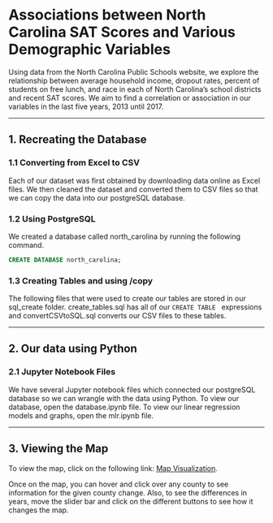 # Associations between North Carolina SAT Scores and Various Demographic Variables

Using data from the North Carolina Public Schools website, we explore the relationship between average household income, dropout rates, percent of students on free lunch, and race in each of North Carolina’s school districts and recent SAT scores. We aim to find a correlation or association in our variables in the last five years, 2013 until 2017. 

***

## 1. Recreating the Database

### 1.1 Converting from Excel to CSV

Each of our dataset was first obtained by downloading data online as Excel files. We then cleaned the dataset and converted them to CSV files so that we can copy the data into our postgreSQL database.

### 1.2 Using PostgreSQL

We created a database called north_carolina by running the following command. 

```sql
CREATE DATABASE north_carolina;
```

### 1.3 Creating Tables and using /copy

The following files that were used to create our tables are stored in our sql_create folder. create_tables.sql has all of our ```CREATE TABLE ``` expressions and convertCSVtoSQL.sql converts our CSV files to these tables.

***

## 2. Our data using Python 

### 2.1 Jupyter Notebook Files 

We have several Jupyter notebook files which connected our postgreSQL database so we can wrangle with the data
using Python. To view our database, open the database.ipynb file. To view our linear regression models and graphs, open the mlr.ipynb file. 

***

## 3. Viewing the Map

To view the map, click on the following link: [Map Visualization](https://jestradasal.github.io/216finalproject/).

Once on the map, you can hover and click over any county to see information for the given county change. Also, to see the differences in years, move the slider bar and click on the different buttons to see how it changes the map. 




